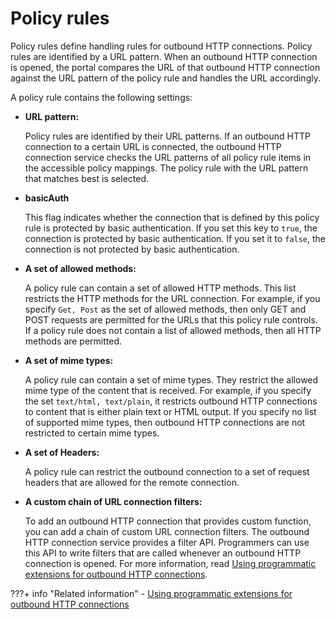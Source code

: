 # Policy rules

Policy rules define handling rules for outbound HTTP connections. Policy rules are identified by a URL pattern. When an outbound HTTP connection is opened, the portal compares the URL of that outbound HTTP connection against the URL pattern of the policy rule and handles the URL accordingly.

A policy rule contains the following settings:

-   **URL pattern:**

    Policy rules are identified by their URL patterns. If an outbound HTTP connection to a certain URL is connected, the outbound HTTP connection service checks the URL patterns of all policy rule items in the accessible policy mappings. The policy rule with the URL pattern that matches best is selected.

-   **basicAuth**

    This flag indicates whether the connection that is defined by this policy rule is protected by basic authentication. If you set this key to `true`, the connection is protected by basic authentication. If you set it to `false`, the connection is not protected by basic authentication.

-   **A set of allowed methods:**

    A policy rule can contain a set of allowed HTTP methods. This list restricts the HTTP methods for the URL connection. For example, if you specify `Get, Post` as the set of allowed methods, then only GET and POST requests are permitted for the URLs that this policy rule controls. If a policy rule does not contain a list of allowed methods, then all HTTP methods are permitted.

-   **A set of mime types:**

    A policy rule can contain a set of mime types. They restrict the allowed mime type of the content that is received. For example, if you specify the set `text/html, text/plain`, it restricts outbound HTTP connections to content that is either plain text or HTML output. If you specify no list of supported mime types, then outbound HTTP connections are not restricted to certain mime types.

-   **A set of Headers:**

    A policy rule can restrict the outbound connection to a set of request headers that are allowed for the remote connection.

-   **A custom chain of URL connection filters:**

    To add an outbound HTTP connection that provides custom function, you can add a chain of custom URL connection filters. The outbound HTTP connection service provides a filter API. Programmers can use this API to write filters that are called whenever an outbound HTTP connection is opened. For more information, read [Using programmatic extensions for outbound HTTP connections](../../programmatic_extensions_outbound_http_connections/index.md).



???+ info "Related information"
    - [Using programmatic extensions for outbound HTTP connections](../../programmatic_extensions_outbound_http_connections/index.md)

